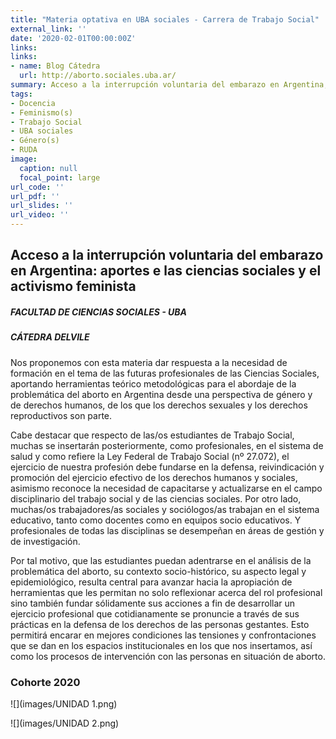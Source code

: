 ```yaml
---
title: "Materia optativa en UBA sociales - Carrera de Trabajo Social"
external_link: ''
date: '2020-02-01T00:00:00Z'
links:
links:
- name: Blog Cátedra
  url: http://aborto.sociales.uba.ar/
summary: Acceso a la interrupción voluntaria del embarazo en Argentina, aportes e las ciencias sociales y el activismo feminista
tags:
- Docencia
- Feminismo(s)
- Trabajo Social
- UBA sociales
- Género(s)
- RUDA
image:
  caption: null
  focal_point: large
url_code: ''
url_pdf: ''
url_slides: ''
url_video: ''
---
```



## Acceso a la interrupción voluntaria del embarazo en Argentina: aportes e las ciencias sociales y el activismo feminista

##### FACULTAD DE CIENCIAS SOCIALES - UBA  
##### CÁTEDRA DELVILE


Nos proponemos con esta materia dar respuesta a la necesidad de formación en el tema de las futuras profesionales de las Ciencias Sociales, aportando herramientas teórico metodológicas para el abordaje de la problemática del aborto en Argentina desde una perspectiva de género y de derechos humanos, de los que los derechos sexuales y los derechos reproductivos son parte.



Cabe destacar que respecto de las/os estudiantes de Trabajo Social, muchas se insertarán posteriormente, como profesionales, en el sistema de salud y como refiere la Ley Federal de Trabajo Social (nº 27.072), el ejercicio de nuestra profesión debe fundarse en la defensa, reivindicación y promoción del ejercicio efectivo de los derechos humanos y sociales, asimismo reconoce la necesidad de capacitarse y actualizarse en el campo disciplinario del trabajo social y de las ciencias sociales. Por otro lado, muchas/os trabajadores/as sociales y sociólogos/as trabajan en el sistema educativo, tanto como docentes como en equipos socio educativos. Y profesionales de todas las disciplinas se desempeñan en áreas de gestión y de investigación.



Por tal motivo, que las estudiantes puedan adentrarse en el análisis de la problemática del aborto, su contexto socio-histórico, su aspecto legal y epidemiológico, resulta central para avanzar hacia la apropiación de herramientas que les permitan no solo reflexionar acerca del rol profesional sino también fundar sólidamente sus acciones a fin de desarrollar un ejercicio profesional que cotidianamente se pronuncie a través de sus prácticas en la defensa de los derechos de las personas gestantes. Esto permitirá encarar en mejores condiciones las tensiones y confrontaciones que se dan en los espacios institucionales en los que nos insertamos, así como los procesos de intervención con las personas en situación de aborto.


### Cohorte 2020



![](images/UNIDAD 1.png)



![](images/UNIDAD 2.png)
